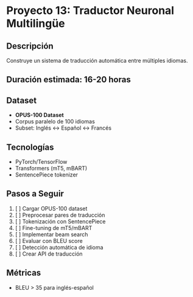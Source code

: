 # Proyecto 13: Traductor Neuronal Multilingüe

## Descripción
Construye un sistema de traducción automática entre múltiples idiomas.

## Duración estimada: 16-20 horas

## Dataset
- **OPUS-100 Dataset**
- Corpus paralelo de 100 idiomas
- Subset: Inglés ↔ Español ↔ Francés

## Tecnologías
- PyTorch/TensorFlow
- Transformers (mT5, mBART)
- SentencePiece tokenizer

## Pasos a Seguir
1. [ ] Cargar OPUS-100 dataset
2. [ ] Preprocesar pares de traducción
3. [ ] Tokenización con SentencePiece
4. [ ] Fine-tuning de mT5/mBART
5. [ ] Implementar beam search
6. [ ] Evaluar con BLEU score
7. [ ] Detección automática de idioma
8. [ ] Crear API de traducción

## Métricas
- BLEU > 35 para inglés-español
